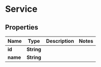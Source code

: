 
# Service

## Properties
Name | Type | Description | Notes
------------ | ------------- | ------------- | -------------
**id** | **String** |  | 
**name** | **String** |  | 



